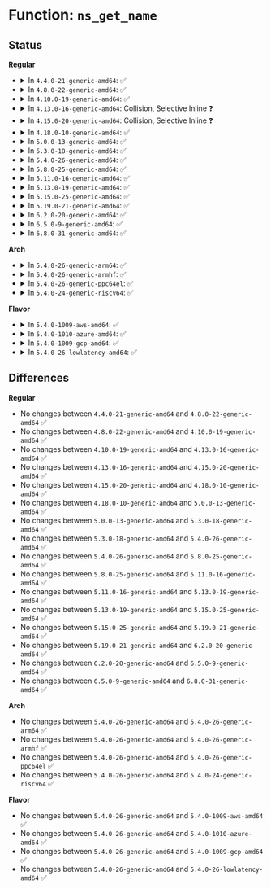 # Function: <code>ns_get_name</code>

## Status
<b>Regular</b>
<ul>
<li>
<details>
<summary>In <code>4.4.0-21-generic-amd64</code>: ✅</summary>

```c
int ns_get_name(char * buf, size_t size, struct task_struct * task, const struct proc_ns_operations * ns_ops)
```

```json
{
  "name": "ns_get_name",
  "collision_type": "Unique Global",
  "inline_type": "No",
  "funcs": [
    {
      "addr": 18446744071581213856,
      "name": "ns_get_name",
      "external": true,
      "loc": "fs/nsfs.c:109",
      "file": "fs/nsfs.c",
      "inline": "seen, unknown",
      "caller_inline": [],
      "caller_func": [
        "fs/proc/namespaces.c:proc_ns_readlink"
      ]
    }
  ],
  "symbols": [
    {
      "addr": 18446744071581213856,
      "name": "ns_get_name",
      "section": ".text",
      "bind": "STB_GLOBAL",
      "size": 93
    }
  ]
}
```
</details>
</li>
<li>
<details>
<summary>In <code>4.8.0-22-generic-amd64</code>: ✅</summary>

```c
int ns_get_name(char * buf, size_t size, struct task_struct * task, const struct proc_ns_operations * ns_ops)
```

```json
{
  "name": "ns_get_name",
  "collision_type": "Unique Global",
  "inline_type": "No",
  "funcs": [
    {
      "addr": 18446744071581378560,
      "name": "ns_get_name",
      "external": true,
      "loc": "fs/nsfs.c:109",
      "file": "fs/nsfs.c",
      "inline": "seen, unknown",
      "caller_inline": [],
      "caller_func": [
        "fs/proc/namespaces.c:proc_ns_readlink"
      ]
    }
  ],
  "symbols": [
    {
      "addr": 18446744071581378560,
      "name": "ns_get_name",
      "section": ".text",
      "bind": "STB_GLOBAL",
      "size": 93
    }
  ]
}
```
</details>
</li>
<li>
<details>
<summary>In <code>4.10.0-19-generic-amd64</code>: ✅</summary>

```c
int ns_get_name(char * buf, size_t size, struct task_struct * task, const struct proc_ns_operations * ns_ops)
```

```json
{
  "name": "ns_get_name",
  "collision_type": "Unique Global",
  "inline_type": "No",
  "funcs": [
    {
      "addr": 18446744071581456656,
      "name": "ns_get_name",
      "external": true,
      "loc": "fs/nsfs.c:180",
      "file": "fs/nsfs.c",
      "inline": "seen, unknown",
      "caller_inline": [],
      "caller_func": [
        "fs/proc/namespaces.c:proc_ns_readlink"
      ]
    }
  ],
  "symbols": [
    {
      "addr": 18446744071581456656,
      "name": "ns_get_name",
      "section": ".text",
      "bind": "STB_GLOBAL",
      "size": 93
    }
  ]
}
```
</details>
</li>
<li>
<details>
<summary>In <code>4.13.0-16-generic-amd64</code>: Collision, Selective Inline ❓</summary>

```c
int ns_get_name(char * buf, size_t size, struct task_struct * task, const struct proc_ns_operations * ns_ops)
```

```json
{
  "name": "ns_get_name",
  "collision_type": "Static-Global Collision",
  "inline_type": "Selective",
  "funcs": [
    {
      "addr": 18446744071581512992,
      "name": "ns_get_name",
      "external": true,
      "loc": "fs/nsfs.c:193",
      "file": "fs/nsfs.c",
      "inline": "seen, unknown",
      "caller_inline": [],
      "caller_func": [
        "fs/proc/namespaces.c:proc_ns_readlink"
      ]
    },
    {
      "addr": 18446744071582883563,
      "name": "ns_get_name",
      "external": false,
      "loc": "security/apparmor/apparmorfs.c:2404",
      "file": "security/apparmor/apparmorfs.c",
      "inline": "not declared, inlined",
      "caller_inline": [
        "security/apparmor/apparmorfs.c:policy_readlink"
      ],
      "caller_func": []
    }
  ],
  "symbols": [
    {
      "addr": 18446744071581512992,
      "name": "ns_get_name",
      "section": ".text",
      "bind": "STB_GLOBAL",
      "size": 105
    }
  ]
}
```
</details>
</li>
<li>
<details>
<summary>In <code>4.15.0-20-generic-amd64</code>: Collision, Selective Inline ❓</summary>

```c
int ns_get_name(char * buf, size_t size, struct task_struct * task, const struct proc_ns_operations * ns_ops)
```

```json
{
  "name": "ns_get_name",
  "collision_type": "Static-Global Collision",
  "inline_type": "Selective",
  "funcs": [
    {
      "addr": 18446744071581655184,
      "name": "ns_get_name",
      "external": true,
      "loc": "fs/nsfs.c:194",
      "file": "fs/nsfs.c",
      "inline": "seen, unknown",
      "caller_inline": [],
      "caller_func": [
        "fs/proc/namespaces.c:proc_ns_readlink"
      ]
    },
    {
      "addr": 18446744071583043006,
      "name": "ns_get_name",
      "external": false,
      "loc": "security/apparmor/apparmorfs.c:2468",
      "file": "security/apparmor/apparmorfs.c",
      "inline": "not declared, inlined",
      "caller_inline": [
        "security/apparmor/apparmorfs.c:policy_readlink"
      ],
      "caller_func": []
    }
  ],
  "symbols": [
    {
      "addr": 18446744071581655184,
      "name": "ns_get_name",
      "section": ".text",
      "bind": "STB_GLOBAL",
      "size": 117
    }
  ]
}
```
</details>
</li>
<li>
<details>
<summary>In <code>4.18.0-10-generic-amd64</code>: ✅</summary>

```c
int ns_get_name(char * buf, size_t size, struct task_struct * task, const struct proc_ns_operations * ns_ops)
```

```json
{
  "name": "ns_get_name",
  "collision_type": "Unique Global",
  "inline_type": "No",
  "funcs": [
    {
      "addr": 18446744071581818544,
      "name": "ns_get_name",
      "external": true,
      "loc": "fs/nsfs.c:218",
      "file": "fs/nsfs.c",
      "inline": "seen, unknown",
      "caller_inline": [],
      "caller_func": [
        "fs/proc/namespaces.c:proc_ns_readlink"
      ]
    }
  ],
  "symbols": [
    {
      "addr": 18446744071581818544,
      "name": "ns_get_name",
      "section": ".text",
      "bind": "STB_GLOBAL",
      "size": 117
    }
  ]
}
```
</details>
</li>
<li>
<details>
<summary>In <code>5.0.0-13-generic-amd64</code>: ✅</summary>

```c
int ns_get_name(char * buf, size_t size, struct task_struct * task, const struct proc_ns_operations * ns_ops)
```

```json
{
  "name": "ns_get_name",
  "collision_type": "Unique Global",
  "inline_type": "No",
  "funcs": [
    {
      "addr": 18446744071581905536,
      "name": "ns_get_name",
      "external": true,
      "loc": "fs/nsfs.c:218",
      "file": "fs/nsfs.c",
      "inline": "seen, unknown",
      "caller_inline": [],
      "caller_func": [
        "fs/proc/namespaces.c:proc_ns_readlink"
      ]
    }
  ],
  "symbols": [
    {
      "addr": 18446744071581905536,
      "name": "ns_get_name",
      "section": ".text",
      "bind": "STB_GLOBAL",
      "size": 117
    }
  ]
}
```
</details>
</li>
<li>
<details>
<summary>In <code>5.3.0-18-generic-amd64</code>: ✅</summary>

```c
int ns_get_name(char * buf, size_t size, struct task_struct * task, const struct proc_ns_operations * ns_ops)
```

```json
{
  "name": "ns_get_name",
  "collision_type": "Unique Global",
  "inline_type": "No",
  "funcs": [
    {
      "addr": 18446744071582031072,
      "name": "ns_get_name",
      "external": true,
      "loc": "fs/nsfs.c:215",
      "file": "fs/nsfs.c",
      "inline": "seen, unknown",
      "caller_inline": [],
      "caller_func": [
        "fs/proc/namespaces.c:proc_ns_readlink"
      ]
    }
  ],
  "symbols": [
    {
      "addr": 18446744071582031072,
      "name": "ns_get_name",
      "section": ".text",
      "bind": "STB_GLOBAL",
      "size": 117
    }
  ]
}
```
</details>
</li>
<li>
<details>
<summary>In <code>5.4.0-26-generic-amd64</code>: ✅</summary>

```c
int ns_get_name(char * buf, size_t size, struct task_struct * task, const struct proc_ns_operations * ns_ops)
```

```json
{
  "name": "ns_get_name",
  "collision_type": "Unique Global",
  "inline_type": "No",
  "funcs": [
    {
      "addr": 18446744071582109008,
      "name": "ns_get_name",
      "external": true,
      "loc": "fs/nsfs.c:215",
      "file": "fs/nsfs.c",
      "inline": "seen, unknown",
      "caller_inline": [],
      "caller_func": [
        "fs/proc/namespaces.c:proc_ns_readlink"
      ]
    }
  ],
  "symbols": [
    {
      "addr": 18446744071582109008,
      "name": "ns_get_name",
      "section": ".text",
      "bind": "STB_GLOBAL",
      "size": 117
    }
  ]
}
```
</details>
</li>
<li>
<details>
<summary>In <code>5.8.0-25-generic-amd64</code>: ✅</summary>

```c
int ns_get_name(char * buf, size_t size, struct task_struct * task, const struct proc_ns_operations * ns_ops)
```

```json
{
  "name": "ns_get_name",
  "collision_type": "Unique Global",
  "inline_type": "No",
  "funcs": [
    {
      "addr": 18446744071582345808,
      "name": "ns_get_name",
      "external": true,
      "loc": "fs/nsfs.c:217",
      "file": "fs/nsfs.c",
      "inline": "seen, unknown",
      "caller_inline": [],
      "caller_func": [
        "fs/proc/namespaces.c:proc_ns_readlink"
      ]
    }
  ],
  "symbols": [
    {
      "addr": 18446744071582345808,
      "name": "ns_get_name",
      "section": ".text",
      "bind": "STB_GLOBAL",
      "size": 117
    }
  ]
}
```
</details>
</li>
<li>
<details>
<summary>In <code>5.11.0-16-generic-amd64</code>: ✅</summary>

```c
int ns_get_name(char * buf, size_t size, struct task_struct * task, const struct proc_ns_operations * ns_ops)
```

```json
{
  "name": "ns_get_name",
  "collision_type": "Unique Global",
  "inline_type": "No",
  "funcs": [
    {
      "addr": 18446744071582397440,
      "name": "ns_get_name",
      "external": true,
      "loc": "fs/nsfs.c:217",
      "file": "fs/nsfs.c",
      "inline": "seen, unknown",
      "caller_inline": [],
      "caller_func": [
        "fs/proc/namespaces.c:proc_ns_readlink"
      ]
    }
  ],
  "symbols": [
    {
      "addr": 18446744071582397440,
      "name": "ns_get_name",
      "section": ".text",
      "bind": "STB_GLOBAL",
      "size": 117
    }
  ]
}
```
</details>
</li>
<li>
<details>
<summary>In <code>5.13.0-19-generic-amd64</code>: ✅</summary>

```c
int ns_get_name(char * buf, size_t size, struct task_struct * task, const struct proc_ns_operations * ns_ops)
```

```json
{
  "name": "ns_get_name",
  "collision_type": "Unique Global",
  "inline_type": "No",
  "funcs": [
    {
      "addr": 18446744071582424720,
      "name": "ns_get_name",
      "external": true,
      "loc": "fs/nsfs.c:217",
      "file": "fs/nsfs.c",
      "inline": "seen, unknown",
      "caller_inline": [],
      "caller_func": [
        "fs/proc/namespaces.c:proc_ns_readlink"
      ]
    }
  ],
  "symbols": [
    {
      "addr": 18446744071582424720,
      "name": "ns_get_name",
      "section": ".text",
      "bind": "STB_GLOBAL",
      "size": 117
    }
  ]
}
```
</details>
</li>
<li>
<details>
<summary>In <code>5.15.0-25-generic-amd64</code>: ✅</summary>

```c
int ns_get_name(char * buf, size_t size, struct task_struct * task, const struct proc_ns_operations * ns_ops)
```

```json
{
  "name": "ns_get_name",
  "collision_type": "Unique Global",
  "inline_type": "No",
  "funcs": [
    {
      "addr": 18446744071582747520,
      "name": "ns_get_name",
      "external": true,
      "loc": "fs/nsfs.c:217",
      "file": "fs/nsfs.c",
      "inline": "seen, unknown",
      "caller_inline": [],
      "caller_func": [
        "fs/proc/namespaces.c:proc_ns_readlink"
      ]
    }
  ],
  "symbols": [
    {
      "addr": 18446744071582747520,
      "name": "ns_get_name",
      "section": ".text",
      "bind": "STB_GLOBAL",
      "size": 117
    }
  ]
}
```
</details>
</li>
<li>
<details>
<summary>In <code>5.19.0-21-generic-amd64</code>: ✅</summary>

```c
int ns_get_name(char * buf, size_t size, struct task_struct * task, const struct proc_ns_operations * ns_ops)
```

```json
{
  "name": "ns_get_name",
  "collision_type": "Unique Global",
  "inline_type": "No",
  "funcs": [
    {
      "addr": 18446744071583294688,
      "name": "ns_get_name",
      "external": true,
      "loc": "fs/nsfs.c:217",
      "file": "fs/nsfs.c",
      "inline": "seen, unknown",
      "caller_inline": [],
      "caller_func": [
        "fs/proc/namespaces.c:proc_ns_readlink"
      ]
    }
  ],
  "symbols": [
    {
      "addr": 18446744071583294688,
      "name": "ns_get_name",
      "section": ".text",
      "bind": "STB_GLOBAL",
      "size": 132
    }
  ]
}
```
</details>
</li>
<li>
<details>
<summary>In <code>6.2.0-20-generic-amd64</code>: ✅</summary>

```c
int ns_get_name(char * buf, size_t size, struct task_struct * task, const struct proc_ns_operations * ns_ops)
```

```json
{
  "name": "ns_get_name",
  "collision_type": "Unique Global",
  "inline_type": "No",
  "funcs": [
    {
      "addr": 18446744071583879024,
      "name": "ns_get_name",
      "external": true,
      "loc": "fs/nsfs.c:217",
      "file": "fs/nsfs.c",
      "inline": "seen, unknown",
      "caller_inline": [],
      "caller_func": [
        "fs/proc/namespaces.c:proc_ns_readlink"
      ]
    }
  ],
  "symbols": [
    {
      "addr": 18446744071583879024,
      "name": "ns_get_name",
      "section": ".text",
      "bind": "STB_GLOBAL",
      "size": 132
    }
  ]
}
```
</details>
</li>
<li>
<details>
<summary>In <code>6.5.0-9-generic-amd64</code>: ✅</summary>

```c
int ns_get_name(char * buf, size_t size, struct task_struct * task, const struct proc_ns_operations * ns_ops)
```

```json
{
  "name": "ns_get_name",
  "collision_type": "Unique Global",
  "inline_type": "No",
  "funcs": [
    {
      "addr": 18446744071584100784,
      "name": "ns_get_name",
      "external": true,
      "loc": "fs/nsfs.c:218",
      "file": "fs/nsfs.c",
      "inline": "seen, unknown",
      "caller_inline": [],
      "caller_func": [
        "fs/proc/namespaces.c:proc_ns_readlink"
      ]
    }
  ],
  "symbols": [
    {
      "addr": 18446744071584100784,
      "name": "ns_get_name",
      "section": ".text",
      "bind": "STB_GLOBAL",
      "size": 132
    }
  ]
}
```
</details>
</li>
<li>
<details>
<summary>In <code>6.8.0-31-generic-amd64</code>: ✅</summary>

```c
int ns_get_name(char * buf, size_t size, struct task_struct * task, const struct proc_ns_operations * ns_ops)
```

```json
{
  "name": "ns_get_name",
  "collision_type": "Unique Global",
  "inline_type": "No",
  "funcs": [
    {
      "addr": 18446744071584316880,
      "name": "ns_get_name",
      "external": true,
      "loc": "fs/nsfs.c:215",
      "file": "fs/nsfs.c",
      "inline": "seen, unknown",
      "caller_inline": [],
      "caller_func": [
        "fs/proc/namespaces.c:proc_ns_readlink"
      ]
    }
  ],
  "symbols": [
    {
      "addr": 18446744071584316880,
      "name": "ns_get_name",
      "section": ".text",
      "bind": "STB_GLOBAL",
      "size": 132
    }
  ]
}
```
</details>
</li>
</ul>
<b>Arch</b>
<ul>
<li>
<details>
<summary>In <code>5.4.0-26-generic-arm64</code>: ✅</summary>

```c
int ns_get_name(char * buf, size_t size, struct task_struct * task, const struct proc_ns_operations * ns_ops)
```

```json
{
  "name": "ns_get_name",
  "collision_type": "Unique Global",
  "inline_type": "No",
  "funcs": [
    {
      "addr": 18446603336493648728,
      "name": "ns_get_name",
      "external": true,
      "loc": "fs/nsfs.c:215",
      "file": "fs/nsfs.c",
      "inline": "seen, unknown",
      "caller_inline": [],
      "caller_func": [
        "fs/proc/namespaces.c:proc_ns_readlink"
      ]
    }
  ],
  "symbols": [
    {
      "addr": 18446603336493648728,
      "name": "ns_get_name",
      "section": ".text",
      "bind": "STB_GLOBAL",
      "size": 144
    }
  ]
}
```
</details>
</li>
<li>
<details>
<summary>In <code>5.4.0-26-generic-armhf</code>: ✅</summary>

```c
int ns_get_name(char * buf, size_t size, struct task_struct * task, const struct proc_ns_operations * ns_ops)
```

```json
{
  "name": "ns_get_name",
  "collision_type": "Unique Global",
  "inline_type": "No",
  "funcs": [
    {
      "addr": 3227183648,
      "name": "ns_get_name",
      "external": true,
      "loc": "fs/nsfs.c:215",
      "file": "fs/nsfs.c",
      "inline": "seen, unknown",
      "caller_inline": [],
      "caller_func": [
        "fs/proc/namespaces.c:proc_ns_readlink"
      ]
    }
  ],
  "symbols": [
    {
      "addr": 3227183648,
      "name": "ns_get_name",
      "section": ".text",
      "bind": "STB_GLOBAL",
      "size": 136
    }
  ]
}
```
</details>
</li>
<li>
<details>
<summary>In <code>5.4.0-26-generic-ppc64el</code>: ✅</summary>

```c
int ns_get_name(char * buf, size_t size, struct task_struct * task, const struct proc_ns_operations * ns_ops)
```

```json
{
  "name": "ns_get_name",
  "collision_type": "Unique Global",
  "inline_type": "No",
  "funcs": [
    {
      "addr": 13835058055287240928,
      "name": "ns_get_name",
      "external": true,
      "loc": "fs/nsfs.c:215",
      "file": "fs/nsfs.c",
      "inline": "seen, unknown",
      "caller_inline": [],
      "caller_func": [
        "fs/proc/namespaces.c:proc_ns_readlink"
      ]
    }
  ],
  "symbols": [
    {
      "addr": 13835058055287240928,
      "name": "ns_get_name",
      "section": ".text",
      "bind": "STB_GLOBAL",
      "size": 208
    }
  ]
}
```
</details>
</li>
<li>
<details>
<summary>In <code>5.4.0-24-generic-riscv64</code>: ✅</summary>

```c
int ns_get_name(char * buf, size_t size, struct task_struct * task, const struct proc_ns_operations * ns_ops)
```

```json
{
  "name": "ns_get_name",
  "collision_type": "Unique Global",
  "inline_type": "No",
  "funcs": [
    {
      "addr": 18446743936273280564,
      "name": "ns_get_name",
      "external": true,
      "loc": "fs/nsfs.c:215",
      "file": "fs/nsfs.c",
      "inline": "seen, unknown",
      "caller_inline": [],
      "caller_func": [
        "fs/proc/namespaces.c:proc_ns_readlink"
      ]
    }
  ],
  "symbols": [
    {
      "addr": 18446743936273280564,
      "name": "ns_get_name",
      "section": ".text",
      "bind": "STB_GLOBAL",
      "size": 108
    }
  ]
}
```
</details>
</li>
</ul>
<b>Flavor</b>
<ul>
<li>
<details>
<summary>In <code>5.4.0-1009-aws-amd64</code>: ✅</summary>

```c
int ns_get_name(char * buf, size_t size, struct task_struct * task, const struct proc_ns_operations * ns_ops)
```

```json
{
  "name": "ns_get_name",
  "collision_type": "Unique Global",
  "inline_type": "No",
  "funcs": [
    {
      "addr": 18446744071582077744,
      "name": "ns_get_name",
      "external": true,
      "loc": "fs/nsfs.c:215",
      "file": "fs/nsfs.c",
      "inline": "seen, unknown",
      "caller_inline": [],
      "caller_func": [
        "fs/proc/namespaces.c:proc_ns_readlink"
      ]
    }
  ],
  "symbols": [
    {
      "addr": 18446744071582077744,
      "name": "ns_get_name",
      "section": ".text",
      "bind": "STB_GLOBAL",
      "size": 117
    }
  ]
}
```
</details>
</li>
<li>
<details>
<summary>In <code>5.4.0-1010-azure-amd64</code>: ✅</summary>

```c
int ns_get_name(char * buf, size_t size, struct task_struct * task, const struct proc_ns_operations * ns_ops)
```

```json
{
  "name": "ns_get_name",
  "collision_type": "Unique Global",
  "inline_type": "No",
  "funcs": [
    {
      "addr": 18446744071582015264,
      "name": "ns_get_name",
      "external": true,
      "loc": "fs/nsfs.c:215",
      "file": "fs/nsfs.c",
      "inline": "seen, unknown",
      "caller_inline": [],
      "caller_func": [
        "fs/proc/namespaces.c:proc_ns_readlink"
      ]
    }
  ],
  "symbols": [
    {
      "addr": 18446744071582015264,
      "name": "ns_get_name",
      "section": ".text",
      "bind": "STB_GLOBAL",
      "size": 117
    }
  ]
}
```
</details>
</li>
<li>
<details>
<summary>In <code>5.4.0-1009-gcp-amd64</code>: ✅</summary>

```c
int ns_get_name(char * buf, size_t size, struct task_struct * task, const struct proc_ns_operations * ns_ops)
```

```json
{
  "name": "ns_get_name",
  "collision_type": "Unique Global",
  "inline_type": "No",
  "funcs": [
    {
      "addr": 18446744071582069024,
      "name": "ns_get_name",
      "external": true,
      "loc": "fs/nsfs.c:215",
      "file": "fs/nsfs.c",
      "inline": "seen, unknown",
      "caller_inline": [],
      "caller_func": [
        "fs/proc/namespaces.c:proc_ns_readlink"
      ]
    }
  ],
  "symbols": [
    {
      "addr": 18446744071582069024,
      "name": "ns_get_name",
      "section": ".text",
      "bind": "STB_GLOBAL",
      "size": 117
    }
  ]
}
```
</details>
</li>
<li>
<details>
<summary>In <code>5.4.0-26-lowlatency-amd64</code>: ✅</summary>

```c
int ns_get_name(char * buf, size_t size, struct task_struct * task, const struct proc_ns_operations * ns_ops)
```

```json
{
  "name": "ns_get_name",
  "collision_type": "Unique Global",
  "inline_type": "No",
  "funcs": [
    {
      "addr": 18446744071582140784,
      "name": "ns_get_name",
      "external": true,
      "loc": "fs/nsfs.c:215",
      "file": "fs/nsfs.c",
      "inline": "seen, unknown",
      "caller_inline": [],
      "caller_func": [
        "fs/proc/namespaces.c:proc_ns_readlink"
      ]
    }
  ],
  "symbols": [
    {
      "addr": 18446744071582140784,
      "name": "ns_get_name",
      "section": ".text",
      "bind": "STB_GLOBAL",
      "size": 117
    }
  ]
}
```
</details>
</li>
</ul>

## Differences
<b>Regular</b>
<ul>
<li>
No changes between <code>4.4.0-21-generic-amd64</code> and <code>4.8.0-22-generic-amd64</code> ✅
</li>
<li>
No changes between <code>4.8.0-22-generic-amd64</code> and <code>4.10.0-19-generic-amd64</code> ✅
</li>
<li>
No changes between <code>4.10.0-19-generic-amd64</code> and <code>4.13.0-16-generic-amd64</code> ✅
</li>
<li>
No changes between <code>4.13.0-16-generic-amd64</code> and <code>4.15.0-20-generic-amd64</code> ✅
</li>
<li>
No changes between <code>4.15.0-20-generic-amd64</code> and <code>4.18.0-10-generic-amd64</code> ✅
</li>
<li>
No changes between <code>4.18.0-10-generic-amd64</code> and <code>5.0.0-13-generic-amd64</code> ✅
</li>
<li>
No changes between <code>5.0.0-13-generic-amd64</code> and <code>5.3.0-18-generic-amd64</code> ✅
</li>
<li>
No changes between <code>5.3.0-18-generic-amd64</code> and <code>5.4.0-26-generic-amd64</code> ✅
</li>
<li>
No changes between <code>5.4.0-26-generic-amd64</code> and <code>5.8.0-25-generic-amd64</code> ✅
</li>
<li>
No changes between <code>5.8.0-25-generic-amd64</code> and <code>5.11.0-16-generic-amd64</code> ✅
</li>
<li>
No changes between <code>5.11.0-16-generic-amd64</code> and <code>5.13.0-19-generic-amd64</code> ✅
</li>
<li>
No changes between <code>5.13.0-19-generic-amd64</code> and <code>5.15.0-25-generic-amd64</code> ✅
</li>
<li>
No changes between <code>5.15.0-25-generic-amd64</code> and <code>5.19.0-21-generic-amd64</code> ✅
</li>
<li>
No changes between <code>5.19.0-21-generic-amd64</code> and <code>6.2.0-20-generic-amd64</code> ✅
</li>
<li>
No changes between <code>6.2.0-20-generic-amd64</code> and <code>6.5.0-9-generic-amd64</code> ✅
</li>
<li>
No changes between <code>6.5.0-9-generic-amd64</code> and <code>6.8.0-31-generic-amd64</code> ✅
</li>
</ul>
<b>Arch</b>
<ul>
<li>
No changes between <code>5.4.0-26-generic-amd64</code> and <code>5.4.0-26-generic-arm64</code> ✅
</li>
<li>
No changes between <code>5.4.0-26-generic-amd64</code> and <code>5.4.0-26-generic-armhf</code> ✅
</li>
<li>
No changes between <code>5.4.0-26-generic-amd64</code> and <code>5.4.0-26-generic-ppc64el</code> ✅
</li>
<li>
No changes between <code>5.4.0-26-generic-amd64</code> and <code>5.4.0-24-generic-riscv64</code> ✅
</li>
</ul>
<b>Flavor</b>
<ul>
<li>
No changes between <code>5.4.0-26-generic-amd64</code> and <code>5.4.0-1009-aws-amd64</code> ✅
</li>
<li>
No changes between <code>5.4.0-26-generic-amd64</code> and <code>5.4.0-1010-azure-amd64</code> ✅
</li>
<li>
No changes between <code>5.4.0-26-generic-amd64</code> and <code>5.4.0-1009-gcp-amd64</code> ✅
</li>
<li>
No changes between <code>5.4.0-26-generic-amd64</code> and <code>5.4.0-26-lowlatency-amd64</code> ✅
</li>
</ul>
